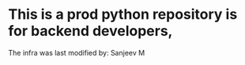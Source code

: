 # This is a prod python repository is for backend developers,
The infra was last modified by: Sanjeev M